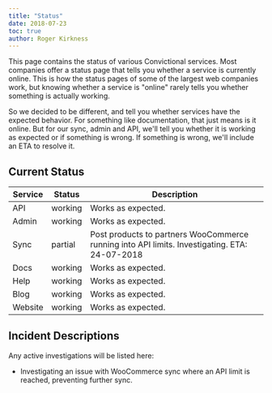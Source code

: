 ```yaml
---
title: "Status"
date: 2018-07-23
toc: true
author: Roger Kirkness
---
```

This page contains the status of various Convictional services. Most companies offer a status page that tells you whether a service is currently online. This is how the status pages of some of the largest web companies work, but knowing whether a service is "online" rarely tells you whether something is actually working. 

So we decided to be different, and tell you whether services have the expected behavior. For something like documentation, that just means is it online. But for our sync, admin and API, we'll tell you whether it is working as expected or if something is wrong. If something is wrong, we'll include an ETA to resolve it.

## Current Status

| Service | Status  | Description        |
| ------- | ------- | ------------------ |
| API     | working | Works as expected. |
| Admin   | working | Works as expected. |
| Sync    | partial | Post products to partners WooCommerce running into API limits. Investigating. ETA: 24-07-2018 |
| Docs    | working | Works as expected. |
| Help    | working | Works as expected. |
| Blog    | working | Works as expected. |
| Website | working | Works as expected. |

## Incident Descriptions

Any active investigations will be listed here:

* Investigating an issue with WooCommerce sync where an API limit is reached, preventing further sync.